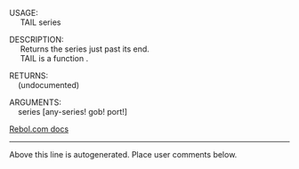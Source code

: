 USAGE:  
&nbsp;&nbsp;&nbsp;&nbsp;&nbsp;TAIL&nbsp;series&nbsp;  
  
DESCRIPTION:  
&nbsp;&nbsp;&nbsp;&nbsp;&nbsp;Returns&nbsp;the&nbsp;series&nbsp;just&nbsp;past&nbsp;its&nbsp;end.  
&nbsp;&nbsp;&nbsp;&nbsp;&nbsp;TAIL&nbsp;is&nbsp;a&nbsp;function&nbsp;.  
  
RETURNS:  
&nbsp;&nbsp;&nbsp;&nbsp;(undocumented)  
  
ARGUMENTS:  
&nbsp;&nbsp;&nbsp;&nbsp;series&nbsp;[any-series!&nbsp;gob!&nbsp;port!]  

[Rebol.com docs](http://www.rebol.com/r3/docs/functions/tail.html)
___
Above this line is autogenerated. Place user comments below.
